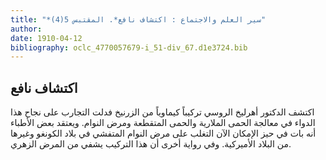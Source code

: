 ```yaml
---
title: "*سير العلم والاجتماع : اكتشاف نافع*. المقتبس 5(4)"
author: 
date: 1910-04-12
bibliography: oclc_4770057679-i_51-div_67.d1e3724.bib
---
```




##  اكتشاف نافع 


 اكتشف  الدكتور  أهرليخ  الروسي تركيباً كيماوياً من الزرنيخ فدلت التجارب على نجاح هذا الدواء في معالجة الحمى الملارية والحمى المتقطعة ومرض النوام. ويعتقد بعض الأطباء أنه بات في حيز الإمكان الآن التغلب على مرض النوام المتفشي في بلاد الكونغو وغيرها من البلاد الأميركية. وفي رواية أخرى أن هذا التركيب يشفي من المرض الزهري. 
